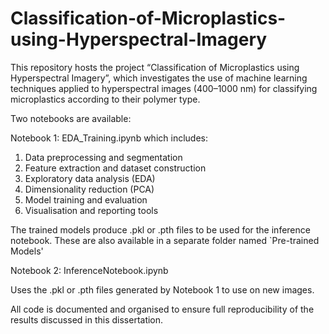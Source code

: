 # Classification-of-Microplastics-using-Hyperspectral-Imagery
This repository hosts the project “Classification of Microplastics using Hyperspectral Imagery”, which investigates the use of machine learning techniques applied to hyperspectral images (400–1000 nm) for classifying microplastics according to their polymer type.

Two notebooks are available:

Notebook 1: EDA_Training.ipynb which includes: 

  1. Data preprocessing and segmentation
  2. Feature extraction and dataset construction
  3.  Exploratory data analysis (EDA)
  4. Dimensionality reduction (PCA)
  5. Model training and evaluation
  6. Visualisation and reporting tools

The trained models produce .pkl or .pth files to be used for the inference notebook. These are also available in a separate folder named `Pre-trained Models'

Notebook 2: InferenceNotebook.ipynb

Uses the .pkl or .pth files generated by Notebook 1 to use on new images.


All code is documented and organised to ensure full reproducibility of the results discussed in this dissertation.
